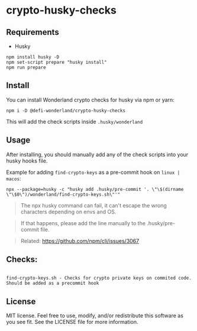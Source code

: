 # crypto-husky-checks

## Requirements

- Husky

```
npm install husky -D
npm set-script prepare "husky install"
npm run prepare
```

## Install

You can install Wonderland crypto checks for husky via npm or yarn:

`npm i -D @defi-wonderland/crypto-husky-checks`

This will add the check scripts inside `.husky/wonderland`

## Usage

After installing, you should manually add any of the check scripts into your husky hooks file.

Example for adding `find-crypto-keys` as a pre-commit hook on `linux | macos`:

```
npx --package=husky -c "husky add .husky/pre-commit '. \"\$(dirname \"\$0\")/wonderland/find-crypto-keys.sh\"'"
```

> The npx husky command can fail, it can't escape the wrong characters depending on envs and OS.

> If that happens, please add the line manually to the .husky/pre-commit file.

> Related: https://github.com/npm/cli/issues/3067

## Checks:

```

find-crypto-keys.sh - Checks for crypto private keys on commited code. Should be added as a precommit hook

```

## License

MIT license. Feel free to use, modify, and/or redistribute this software as you see fit. See the LICENSE file for more information.
